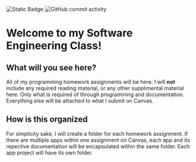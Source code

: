 ![Static Badge](https://img.shields.io/badge/Java-blue?style=for-the-badge&logo=oracle&logoColor=red&labelColor=gray&color=red) ![GitHub commit activity](https://img.shields.io/github/commit-activity/w/adespinosa14/SWEClassRedlands?style=for-the-badge&logo=github&color=red)

# Welcome to my Software Engineering Class!
## What will you see here?
All of my programming homework assignments will be here. I will ***not*** include any required reading material, or any other supplimental material here. Only what is required of through programming and documentation. Everything else will be attached to what I submit on Canvas.

## How is this organized
For simplicity sake, I will create a folder for each homework assignment. If there are multiple apps within one assignment on Canvas, each app and its repective documentation will be encapsulated within the same folder. Each app project will have its own folder. 
